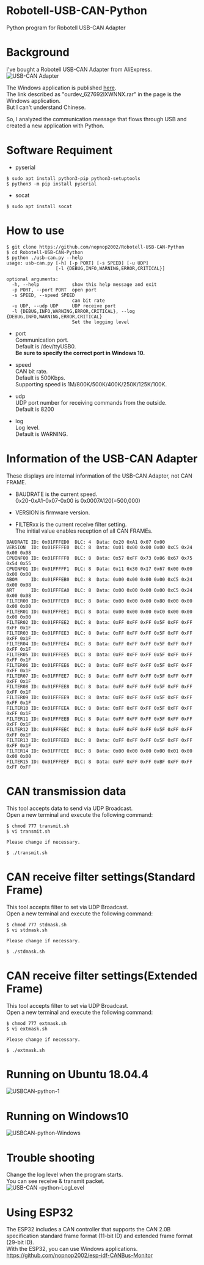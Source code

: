 # Robotell-USB-CAN-Python
Python program for Robotell USB-CAN Adapter


# Background   
I've bought a Robotell USB-CAN Adapter from AliExpress.   
![USB-CAN Adapter](https://user-images.githubusercontent.com/6020549/86798040-52d73e80-c0ab-11ea-802c-93aa918e1067.JPG)

The Windows application is published [here](https://www.amobbs.com/thread-4651667-1-1.html).   
The link described as "ourdev_627692IXWNNX.rar" in the page is the Windows application.   
But I can't understand Chinese.   

So, I analyzed the communication message that flows through USB and created a new application with Python.

# Software Requiment   
- pyserial
```
$ sudo apt install python3-pip python3-setuptools
$ python3 -m pip install pyserial   
```

- socat   
```
$ sudo apt install socat   
```

# How to use   
```
$ git clone https://github.com/nopnop2002/Robotell-USB-CAN-Python
$ cd Robotell-USB-CAN-Python
$ python ./usb-can.py --help
usage: usb-can.py [-h] [-p PORT] [-s SPEED] [-u UDP]
                  [-l {DEBUG,INFO,WARNING,ERROR,CRITICAL}]

optional arguments:
  -h, --help            show this help message and exit
  -p PORT, --port PORT  open port
  -s SPEED, --speed SPEED
                        can bit rate
  -u UDP, --udp UDP     UDP receive port
  -l {DEBUG,INFO,WARNING,ERROR,CRITICAL}, --log {DEBUG,INFO,WARNING,ERROR,CRITICAL}
                        Set the logging level
```

- port   
  Communication port.   
  Default is /dev/ttyUSB0.   
  __Be sure to specify the correct port in Windows 10.__   

- speed   
  CAN bit rate.   
  Default is 500Kbps.   
  Supporting speed is 1M/800K/500K/400K/250K/125K/100K.   

- udp   
  UDP port number for receiving commands from the outside.   
  Default is 8200   

- log   
  Log level.   
  Default is WARNING.   

# Information of the USB-CAN Adapter   
These displays are internal information of the USB-CAN Adapter, not CAN FRAME.   

- BAUDRATE is the current speed.   
 0x20-0xA1-0x07-0x00 is 0x0007A120(=500,000)   

- VERSION is firmware version.   

- FILTERxx is the current receive filter setting.   
 The initial value enables reception of all CAN FRAMEs.   

```
BAUDRATE ID: 0x01FFFED0  DLC: 4  Data: 0x20 0xA1 0x07 0x00
VERSION  ID: 0x01FFFFE0  DLC: 8  Data: 0x01 0x00 0x00 0x00 0xC5 0x24 0x00 0x08
CPUINFO0 ID: 0x01FFFFF0  DLC: 8  Data: 0x57 0xFF 0x73 0x06 0x67 0x75 0x54 0x55
CPUINFO1 ID: 0x01FFFFF1  DLC: 8  Data: 0x11 0x30 0x17 0x67 0x00 0x00 0x00 0x00
ABOM     ID: 0x01FFFEB0  DLC: 8  Data: 0x00 0x00 0x00 0x00 0xC5 0x24 0x00 0x08
ART      ID: 0x01FFFEA0  DLC: 8  Data: 0x00 0x00 0x00 0x00 0xC5 0x24 0x00 0x08
FILTER00 ID: 0x01FFFEE0  DLC: 8  Data: 0x00 0x00 0x00 0x80 0x00 0x00 0x00 0x00
FILTER01 ID: 0x01FFFEE1  DLC: 8  Data: 0x00 0x00 0x00 0xC0 0x00 0x00 0x00 0x00
FILTER02 ID: 0x01FFFEE2  DLC: 8  Data: 0xFF 0xFF 0xFF 0x5F 0xFF 0xFF 0xFF 0x1F
FILTER03 ID: 0x01FFFEE3  DLC: 8  Data: 0xFF 0xFF 0xFF 0x5F 0xFF 0xFF 0xFF 0x1F
FILTER04 ID: 0x01FFFEE4  DLC: 8  Data: 0xFF 0xFF 0xFF 0x5F 0xFF 0xFF 0xFF 0x1F
FILTER05 ID: 0x01FFFEE5  DLC: 8  Data: 0xFF 0xFF 0xFF 0x5F 0xFF 0xFF 0xFF 0x1F
FILTER06 ID: 0x01FFFEE6  DLC: 8  Data: 0xFF 0xFF 0xFF 0x5F 0xFF 0xFF 0xFF 0x1F
FILTER07 ID: 0x01FFFEE7  DLC: 8  Data: 0xFF 0xFF 0xFF 0x5F 0xFF 0xFF 0xFF 0x1F
FILTER08 ID: 0x01FFFEE8  DLC: 8  Data: 0xFF 0xFF 0xFF 0x5F 0xFF 0xFF 0xFF 0x1F
FILTER09 ID: 0x01FFFEE9  DLC: 8  Data: 0xFF 0xFF 0xFF 0x5F 0xFF 0xFF 0xFF 0x1F
FILTER10 ID: 0x01FFFEEA  DLC: 8  Data: 0xFF 0xFF 0xFF 0x5F 0xFF 0xFF 0xFF 0x1F
FILTER11 ID: 0x01FFFEEB  DLC: 8  Data: 0xFF 0xFF 0xFF 0x5F 0xFF 0xFF 0xFF 0x1F
FILTER12 ID: 0x01FFFEEC  DLC: 8  Data: 0xFF 0xFF 0xFF 0x5F 0xFF 0xFF 0xFF 0x1F
FILTER13 ID: 0x01FFFEED  DLC: 8  Data: 0xFF 0xFF 0xFF 0x5F 0xFF 0xFF 0xFF 0x1F
FILTER14 ID: 0x01FFFEEE  DLC: 8  Data: 0x00 0x00 0x00 0x00 0x01 0x00 0x00 0x00
FILTER15 ID: 0x01FFFEEF  DLC: 8  Data: 0xFF 0xFF 0xFF 0xBF 0xFF 0xFF 0xFF 0xFF
```

# CAN transmission data
This tool accepts data to send via UDP Broadcast.   
Open a new terminal and execute the following command:   
```
$ chmod 777 transmit.sh
$ vi transmit.sh

Please change if necessary.

$ ./transmit.sh
```

# CAN receive filter settings(Standard Frame)
This tool accepts filter to set via UDP Broadcast.   
Open a new terminal and execute the following command:   
```
$ chmod 777 stdmask.sh
$ vi stdmask.sh

Please change if necessary.

$ ./stdmask.sh
```

# CAN receive filter settings(Extended Frame)
This tool accepts filter to set via UDP Broadcast.   
Open a new terminal and execute the following command:   
```
$ chmod 777 extmask.sh
$ vi extmask.sh

Please change if necessary.

$ ./extmask.sh
```

# Running on Ubuntu 18.04.4
![USBCAN-python-1](https://user-images.githubusercontent.com/6020549/86798048-55399880-c0ab-11ea-844d-5823554deff7.jpg)

# Running on Windows10
![USBCAN-python-Windows](https://user-images.githubusercontent.com/6020549/86865771-9dd46e80-c10a-11ea-9a17-962add35e729.jpg)

# Trouble shooting
Change the log level when the program starts.   
You can see receive & transmit packet.   
![USB-CAN -python-LogLevel](https://user-images.githubusercontent.com/6020549/86876808-74bed880-c120-11ea-85d1-6502682dbbdf.jpg)

# Using ESP32
The ESP32 includes a CAN controller that supports the CAN 2.0B specification standard frame format (11-bit ID) and extended frame format (29-bit ID).   
With the ESP32, you can use Windows applications.   
https://github.com/nopnop2002/esp-idf-CANBus-Monitor
